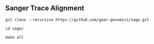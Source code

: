 Sanger Trace Alignment
----------------------

`git clone --recursive https://github.com/gear-genomics/sage.git`

`cd sage/`

`make all`

